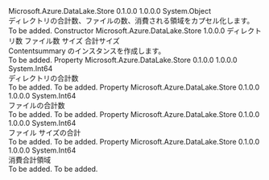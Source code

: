 <Type Name="ContentSummary" FullName="Microsoft.Azure.DataLake.Store.ContentSummary">
  <TypeSignature Language="C#" Value="public class ContentSummary" />
  <TypeSignature Language="ILAsm" Value=".class public auto ansi beforefieldinit ContentSummary extends System.Object" />
  <TypeSignature Language="DocId" Value="T:Microsoft.Azure.DataLake.Store.ContentSummary" />
  <TypeSignature Language="VB.NET" Value="Public Class ContentSummary" />
  <TypeSignature Language="F#" Value="type ContentSummary = class" />
  <AssemblyInfo>
    <AssemblyName>Microsoft.Azure.DataLake.Store</AssemblyName>
    <AssemblyVersion>0.1.0.0</AssemblyVersion>
    <AssemblyVersion>1.0.0.0</AssemblyVersion>
  </AssemblyInfo>
  <Base>
    <BaseTypeName>System.Object</BaseTypeName>
  </Base>
  <Interfaces />
  <Docs>
    <summary>
            ディレクトリの合計数、ファイルの数、消費される領域をカプセル化します。
            </summary>
    <remarks>To be added.</remarks>
  </Docs>
  <Members>
    <Member MemberName=".ctor">
      <MemberSignature Language="C#" Value="public ContentSummary (long directoryCnt, long fileCnt, long length, long spaceConsumed);" />
      <MemberSignature Language="ILAsm" Value=".method public hidebysig specialname rtspecialname instance void .ctor(int64 directoryCnt, int64 fileCnt, int64 length, int64 spaceConsumed) cil managed" />
      <MemberSignature Language="DocId" Value="M:Microsoft.Azure.DataLake.Store.ContentSummary.#ctor(System.Int64,System.Int64,System.Int64,System.Int64)" />
      <MemberSignature Language="VB.NET" Value="Public Sub New (directoryCnt As Long, fileCnt As Long, length As Long, spaceConsumed As Long)" />
      <MemberSignature Language="F#" Value="new Microsoft.Azure.DataLake.Store.ContentSummary : int64 * int64 * int64 * int64 -&gt; Microsoft.Azure.DataLake.Store.ContentSummary" Usage="new Microsoft.Azure.DataLake.Store.ContentSummary (directoryCnt, fileCnt, length, spaceConsumed)" />
      <MemberType>Constructor</MemberType>
      <AssemblyInfo>
        <AssemblyName>Microsoft.Azure.DataLake.Store</AssemblyName>
        <AssemblyVersion>1.0.0.0</AssemblyVersion>
      </AssemblyInfo>
      <Parameters>
        <Parameter Name="directoryCnt" Type="System.Int64" />
        <Parameter Name="fileCnt" Type="System.Int64" />
        <Parameter Name="length" Type="System.Int64" />
        <Parameter Name="spaceConsumed" Type="System.Int64" />
      </Parameters>
      <Docs>
        <param name="directoryCnt">ディレクトリ数</param>
        <param name="fileCnt">ファイル数</param>
        <param name="length">サイズ</param>
        <param name="spaceConsumed">合計サイズ</param>
        <summary>
            Contentsummary のインスタンスを作成します。
            </summary>
        <remarks>To be added.</remarks>
      </Docs>
    </Member>
    <Member MemberName="DirectoryCount">
      <MemberSignature Language="C#" Value="public long DirectoryCount { get; }" />
      <MemberSignature Language="ILAsm" Value=".property instance int64 DirectoryCount" />
      <MemberSignature Language="DocId" Value="P:Microsoft.Azure.DataLake.Store.ContentSummary.DirectoryCount" />
      <MemberSignature Language="VB.NET" Value="Public ReadOnly Property DirectoryCount As Long" />
      <MemberSignature Language="F#" Value="member this.DirectoryCount : int64" Usage="Microsoft.Azure.DataLake.Store.ContentSummary.DirectoryCount" />
      <MemberType>Property</MemberType>
      <AssemblyInfo>
        <AssemblyName>Microsoft.Azure.DataLake.Store</AssemblyName>
        <AssemblyVersion>0.1.0.0</AssemblyVersion>
        <AssemblyVersion>1.0.0.0</AssemblyVersion>
      </AssemblyInfo>
      <ReturnValue>
        <ReturnType>System.Int64</ReturnType>
      </ReturnValue>
      <Docs>
        <summary>
            ディレクトリの合計数
            </summary>
        <value>To be added.</value>
        <remarks>To be added.</remarks>
      </Docs>
    </Member>
    <Member MemberName="FileCount">
      <MemberSignature Language="C#" Value="public long FileCount { get; }" />
      <MemberSignature Language="ILAsm" Value=".property instance int64 FileCount" />
      <MemberSignature Language="DocId" Value="P:Microsoft.Azure.DataLake.Store.ContentSummary.FileCount" />
      <MemberSignature Language="VB.NET" Value="Public ReadOnly Property FileCount As Long" />
      <MemberSignature Language="F#" Value="member this.FileCount : int64" Usage="Microsoft.Azure.DataLake.Store.ContentSummary.FileCount" />
      <MemberType>Property</MemberType>
      <AssemblyInfo>
        <AssemblyName>Microsoft.Azure.DataLake.Store</AssemblyName>
        <AssemblyVersion>0.1.0.0</AssemblyVersion>
        <AssemblyVersion>1.0.0.0</AssemblyVersion>
      </AssemblyInfo>
      <ReturnValue>
        <ReturnType>System.Int64</ReturnType>
      </ReturnValue>
      <Docs>
        <summary>
            ファイルの合計数
            </summary>
        <value>To be added.</value>
        <remarks>To be added.</remarks>
      </Docs>
    </Member>
    <Member MemberName="Length">
      <MemberSignature Language="C#" Value="public long Length { get; }" />
      <MemberSignature Language="ILAsm" Value=".property instance int64 Length" />
      <MemberSignature Language="DocId" Value="P:Microsoft.Azure.DataLake.Store.ContentSummary.Length" />
      <MemberSignature Language="VB.NET" Value="Public ReadOnly Property Length As Long" />
      <MemberSignature Language="F#" Value="member this.Length : int64" Usage="Microsoft.Azure.DataLake.Store.ContentSummary.Length" />
      <MemberType>Property</MemberType>
      <AssemblyInfo>
        <AssemblyName>Microsoft.Azure.DataLake.Store</AssemblyName>
        <AssemblyVersion>0.1.0.0</AssemblyVersion>
        <AssemblyVersion>1.0.0.0</AssemblyVersion>
      </AssemblyInfo>
      <ReturnValue>
        <ReturnType>System.Int64</ReturnType>
      </ReturnValue>
      <Docs>
        <summary>
            ファイル サイズの合計
            </summary>
        <value>To be added.</value>
        <remarks>To be added.</remarks>
      </Docs>
    </Member>
    <Member MemberName="SpaceConsumed">
      <MemberSignature Language="C#" Value="public long SpaceConsumed { get; }" />
      <MemberSignature Language="ILAsm" Value=".property instance int64 SpaceConsumed" />
      <MemberSignature Language="DocId" Value="P:Microsoft.Azure.DataLake.Store.ContentSummary.SpaceConsumed" />
      <MemberSignature Language="VB.NET" Value="Public ReadOnly Property SpaceConsumed As Long" />
      <MemberSignature Language="F#" Value="member this.SpaceConsumed : int64" Usage="Microsoft.Azure.DataLake.Store.ContentSummary.SpaceConsumed" />
      <MemberType>Property</MemberType>
      <AssemblyInfo>
        <AssemblyName>Microsoft.Azure.DataLake.Store</AssemblyName>
        <AssemblyVersion>0.1.0.0</AssemblyVersion>
        <AssemblyVersion>1.0.0.0</AssemblyVersion>
      </AssemblyInfo>
      <ReturnValue>
        <ReturnType>System.Int64</ReturnType>
      </ReturnValue>
      <Docs>
        <summary>
            消費合計領域
            </summary>
        <value>To be added.</value>
        <remarks>To be added.</remarks>
      </Docs>
    </Member>
  </Members>
</Type>